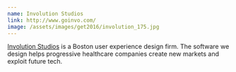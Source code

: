 ```yaml
---
name: Involution Studios
link: http://www.goinvo.com/
image: /assets/images/get2016/involution_175.jpg
---
```


[Involution Studios](http://www.goinvo.com/) is a Boston user experience design firm. The software we design helps progressive healthcare companies create new markets and exploit future tech.

